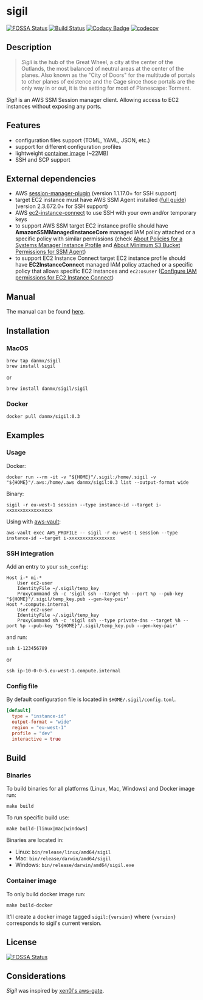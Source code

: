 # sigil

[![FOSSA Status](https://app.fossa.io/api/projects/git%2Bgithub.com%2Fdanmx%2Fsigil.svg?type=shield)](https://app.fossa.io/projects/git%2Bgithub.com%2Fdanmx%2Fsigil?ref=badge_shield)
[![Build Status](https://cloud.drone.io/api/badges/danmx/sigil/status.svg)](https://cloud.drone.io/danmx/sigil)
[![Codacy Badge](https://api.codacy.com/project/badge/Grade/b4725f567cbf46a493a5436ee698b571)](https://www.codacy.com/app/danmx/sigil?utm_source=github.com&amp;utm_medium=referral&amp;utm_content=danmx/sigil&amp;utm_campaign=Badge_Grade)
[![codecov](https://codecov.io/gh/danmx/sigil/branch/master/graph/badge.svg)](https://codecov.io/gh/danmx/sigil)

## Description

> *Sigil* is the hub of the Great Wheel, a city at the center of the Outlands, the most balanced of neutral areas at the center of the planes. Also known as the "City of Doors" for the multitude of portals to other planes of existence and the Cage since those portals are the only way in or out, it is the setting for most of Planescape: Torment.

*Sigil* is an AWS SSM Session manager client. Allowing access to EC2 instances without exposing any ports.

## Features

- configuration files support (TOML, YAML, JSON, etc.)
- support for different configuration profiles
- lightweight [container image](https://hub.docker.com/r/danmx/sigil) (~22MB)
- SSH and SCP support

## External dependencies

- AWS [session-manager-plugin](https://docs.aws.amazon.com/systems-manager/latest/userguide/session-manager-working-with-install-plugin.html) (version 1.1.17.0+ for SSH support)
- target EC2 instance must have AWS SSM Agent installed ([full guide](https://docs.aws.amazon.com/systems-manager/latest/userguide/ssm-agent.html)) (version 2.3.672.0+ for SSH support)
- AWS [ec2-instance-connect](https://docs.aws.amazon.com/AWSEC2/latest/UserGuide/ec2-instance-connect-set-up.html) to use SSH with your own and/or temporary keys
- to support AWS SSM target EC2 instance profile should have **AmazonSSMManagedInstanceCore** managed IAM policy attached or a specific policy with similar permissions (check [About Policies for a Systems Manager Instance Profile](https://docs.aws.amazon.com/systems-manager/latest/userguide/setup-instance-profile.html) and [About Minimum S3 Bucket Permissions for SSM Agent](https://docs.aws.amazon.com/systems-manager/latest/userguide/ssm-agent-minimum-s3-permissions.html))
- to support EC2 Instance Connect target EC2 instance profile should have **EC2InstanceConnect** managed IAM policy attached or a specific policy that allows specific EC2 instances and `ec2:osuser` ([Configure IAM permissions for EC2 Instance Connect](https://docs.aws.amazon.com/AWSEC2/latest/UserGuide/ec2-instance-connect-set-up.html#ec2-instance-connect-configure-IAM-role))

## Manual

The manual can be found [here](doc/sigil.md).

## Installation

### MacOS

```shell
brew tap danmx/sigil
brew install sigil
```

or

```shell
brew install danmx/sigil/sigil
```

### Docker

```shell
docker pull danmx/sigil:0.3
```

## Examples

### Usage

Docker:

```shell
docker run --rm -it -v "${HOME}"/.sigil:/home/.sigil -v "${HOME}"/.aws:/home/.aws danmx/sigil:0.3 list --output-format wide
```

Binary:

```shell
sigil -r eu-west-1 session --type instance-id --target i-xxxxxxxxxxxxxxxxx
```

Using with [aws-vault](https://github.com/99designs/aws-vault):

```shell
aws-vault exec AWS_PROFILE -- sigil -r eu-west-1 session --type instance-id --target i-xxxxxxxxxxxxxxxxx
```

### SSH integration

Add an entry to your `ssh_config`:

```ssh_config
Host i-* mi-*
    User ec2-user
    IdentityFile ~/.sigil/temp_key
    ProxyCommand sh -c 'sigil ssh --target %h --port %p --pub-key "${HOME}"/.sigil/temp_key.pub --gen-key-pair'
Host *.compute.internal
    User ec2-user
    IdentityFile ~/.sigil/temp_key
    ProxyCommand sh -c 'sigil ssh --type private-dns --target %h --port %p --pub-key "${HOME}"/.sigil/temp_key.pub --gen-key-pair'
```

and run:

```shell
ssh i-123456789
```

or

```shell
ssh ip-10-0-0-5.eu-west-1.compute.internal
```

### Config file

By default configuration file is located in `$HOME/.sigil/config.toml`.

```toml
[default]
  type = "instance-id"
  output-format = "wide"
  region = "eu-west-1"
  profile = "dev"
  interactive = true
```

## Build

### Binaries

To build binaries for all platforms (Linux, Mac, Windows) and Docker image run:

```shell
make build
```

To run specific build use:

```shell
make build-[linux|mac|windows]
```

Binaries are located in:

- Linux: `bin/release/linux/amd64/sigil`
- Mac: `bin/release/darwin/amd64/sigil`
- Windows: `bin/release/darwin/amd64/sigil.exe`

### Container image

To only build docker image run:

```shell
make build-docker
```

It'll create a docker image tagged `sigil:{version}` where `{version}` corresponds to sigil's current version.

## License

[![FOSSA Status](https://app.fossa.io/api/projects/git%2Bgithub.com%2Fdanmx%2Fsigil.svg?type=large)](https://app.fossa.io/projects/git%2Bgithub.com%2Fdanmx%2Fsigil?ref=badge_large)

## Considerations

*Sigil* was inspired by [xen0l's aws-gate](https://github.com/xen0l/aws-gate).
